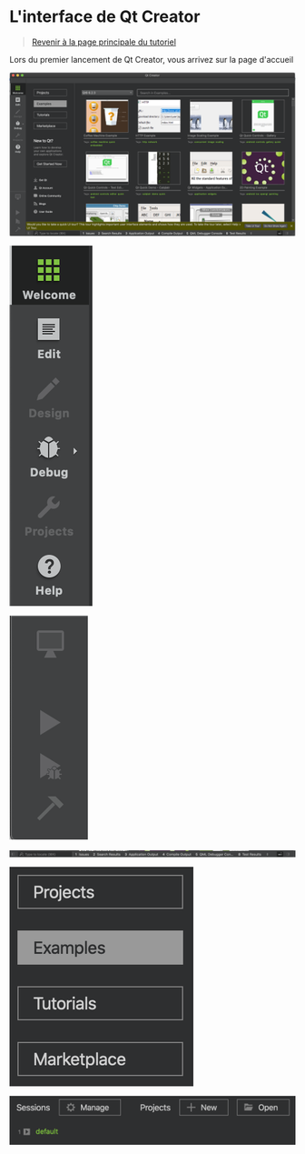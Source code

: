 
# L'interface de Qt Creator

> [Revenir à la page principale du tutoriel](README.md)

Lors du premier lancement de Qt Creator, vous arrivez sur la page d'accueil

![Page d'acceuil](images/qtc_01.png)

![Page d'acceuil](images/qtc_02.png)

![Page d'acceuil](images/qtc_03.png)

![Page d'acceuil](images/qtc_04.png)

![Page d'acceuil](images/qtc_05.png)

![Page d'acceuil](images/qtc_06.png)
